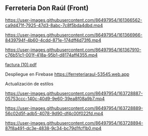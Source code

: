 ## Ferreteria Don Raúl (Front) 

https://user-images.githubusercontent.com/86497954/161366562-ca9d471f-7925-47d3-8abc-7c8f5bda4dbd.mp4



https://user-images.githubusercontent.com/86497954/161366966-8439794f-4b60-4cdd-871e-174dff4d73f6.mp4



https://user-images.githubusercontent.com/86497954/161367910-c76b51c1-001f-418a-95b1-d8174aff4355.mp4


[factura (10).pdf](https://github.com/veronicapava/Ferreteria/files/8401892/factura.10.pdf)


Despliegue en Firebase
https://ferreteriaraul-53545.web.app

Actualización de estilos 



https://user-images.githubusercontent.com/86497954/163728887-05753ccc-140c-40d9-9e60-39ea8f08a9b7.mp4



https://user-images.githubusercontent.com/86497954/163728889-56c02d5f-adb5-4078-9d90-df4c00f022fd.mp4




https://user-images.githubusercontent.com/86497954/163728894-87f8a491-dc3e-4838-9c34-bc79d1fcf1b0.mp4

